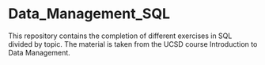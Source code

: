# Data_Management_SQL
This repository contains the completion of different exercises in SQL divided by topic. The material is taken from the UCSD course Introduction to Data Management. 
